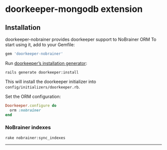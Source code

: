 # doorkeeper-mongodb extension

## Installation

doorkeeper-nobrainer provides doorkeeper support to NoBrainer ORM
To start using it, add to your Gemfile:

``` ruby
gem 'doorkeeper-nobrainer'
```

Run [doorkeeper’s installation generator]:

    rails generate doorkeeper:install

[doorkeeper’s installation generator]: https://github.com/doorkeeper-gem/doorkeeper#installation

This will install the doorkeeper initializer into
`config/initializers/doorkeeper.rb`.

Set the ORM configuration:

``` ruby
Doorkeeper.configure do
  orm :nobrainer
end
```

### NoBrainer indexes

`rake nobrainer:sync_indexes`

---
